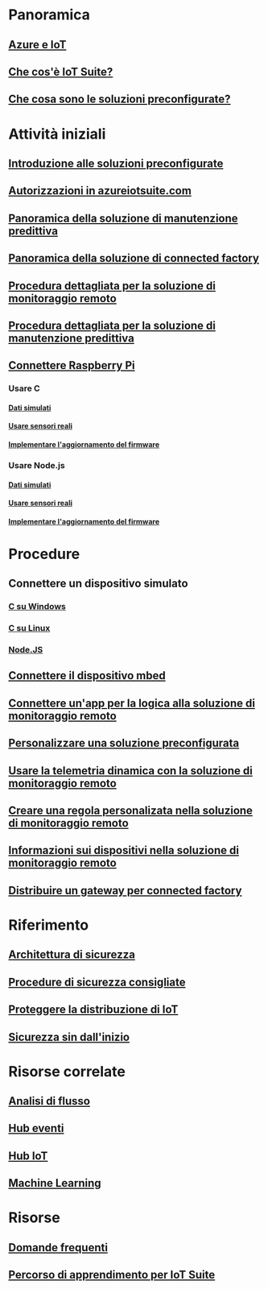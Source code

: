 # Panoramica
## [Azure e IoT](iot-suite-what-is-azure-iot.md)
## [Che cos'è IoT Suite?](iot-suite-overview.md)
## [Che cosa sono le soluzioni preconfigurate?](iot-suite-what-are-preconfigured-solutions.md)


# Attività iniziali
## [Introduzione alle soluzioni preconfigurate](iot-suite-getstarted-preconfigured-solutions.md)
## [Autorizzazioni in azureiotsuite.com](iot-suite-permissions.md)
## [Panoramica della soluzione di manutenzione predittiva](iot-suite-predictive-overview.md)
## [Panoramica della soluzione di connected factory](iot-suite-connected-factory-overview.md)
## [Procedura dettagliata per la soluzione di monitoraggio remoto](iot-suite-remote-monitoring-sample-walkthrough.md)
## [Procedura dettagliata per la soluzione di manutenzione predittiva](iot-suite-predictive-walkthrough.md)
## [Connettere Raspberry Pi](iot-suite-raspberry-pi-kit-get-started.md)
### Usare C
#### [Dati simulati](iot-suite-raspberry-pi-kit-c-get-started-simulator.md)
#### [Usare sensori reali](iot-suite-raspberry-pi-kit-c-get-started-basic.md)
#### [Implementare l'aggiornamento del firmware](iot-suite-raspberry-pi-kit-c-get-started-advanced.md)
### Usare Node.js
#### [Dati simulati](iot-suite-raspberry-pi-kit-node-get-started-simulator.md)
#### [Usare sensori reali](iot-suite-raspberry-pi-kit-node-get-started-basic.md)
#### [Implementare l'aggiornamento del firmware](iot-suite-raspberry-pi-kit-node-get-started-advanced.md)

# Procedure
## Connettere un dispositivo simulato
### [C su Windows](iot-suite-connecting-devices.md)
### [C su Linux](iot-suite-connecting-devices-linux.md)
### [Node.JS](iot-suite-connecting-devices-node.md)
## [Connettere il dispositivo mbed](iot-suite-connecting-devices-mbed.md)
## [Connettere un'app per la logica alla soluzione di monitoraggio remoto](iot-suite-logic-apps-tutorial.md)
## [Personalizzare una soluzione preconfigurata](iot-suite-guidance-on-customizing-preconfigured-solutions.md)
## [Usare la telemetria dinamica con la soluzione di monitoraggio remoto](iot-suite-dynamic-telemetry.md)
## [Creare una regola personalizata nella soluzione di monitoraggio remoto](iot-suite-custom-rule.md)
## [Informazioni sui dispositivi nella soluzione di monitoraggio remoto](iot-suite-remote-monitoring-device-info.md)
## [Distribuire un gateway per connected factory](iot-suite-connected-factory-gateway-deployment.md)

# Riferimento
## [Architettura di sicurezza](iot-security-architecture.md)
## [Procedure di sicurezza consigliate](iot-security-best-practices.md)
## [Proteggere la distribuzione di IoT](iot-suite-security-deployment.md)
## [Sicurezza sin dall'inizio](securing-iot-ground-up.md)

# Risorse correlate
## [Analisi di flusso](/azure/stream-analytics/)
## [Hub eventi](/azure/event-hubs/)
## [Hub IoT](/azure/iot-hub/)
## [Machine Learning](/azure/machine-learning/)

# Risorse
## [Domande frequenti](iot-suite-faq.md)
## [Percorso di apprendimento per IoT Suite](https://azure.microsoft.com/documentation/learning-paths/iot-suite/)




